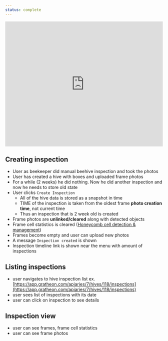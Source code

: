 ```yaml
---
status: complete
---
```



<iframe width="100%" height="400" src="https://www.youtube.com/embed/5tYttNWfQPA" title="Beehive inspections feature" frameborder="0" allow="accelerometer; autoplay; clipboard-write; encrypted-media; gyroscope; picture-in-picture; web-share" referrerpolicy="strict-origin-when-cross-origin" allowfullscreen></iframe>

## Creating inspection

- User as beekeeper did manual beehive inspection and took the photos
- User has created a hive with boxes and uploaded frame photos
- For a while (2 weeks) he did nothing. Now he did another inspection and now he needs to store old state
- User clicks `Create Inspection`
    - All of the hive data is stored as a snapshot in time
    - TIME of the inspection is taken from the oldest frame **photo creation time**, not current time
    - Thus an inspection that is 2 week old is created
- Frame photos are **unlinked/cleared** along with detected objects
- Frame cell statistics is cleared ([Honeycomb cell detection & management](https://www.notion.so/Honeycomb-cell-detection-management-e9ff03128cdb489293737b8a4c1e7098?pvs=21))
- Frames become empty and user can upload new photos
- A message `Inspection created` is shown
- Inspection timeline link is shown near the menu with amount of inspections


## Listing inspections

- user navigates to hive inspection list ex. [https://app.gratheon.com/apiaries/7/hives/118/inspections](https://app.gratheon.com/apiaries/7/hives/118/inspections)
- user sees list of inspections with its date
- user can click on inspection to see details

## Inspection view

- user can see frames, frame cell statistics
- user can see frame photos